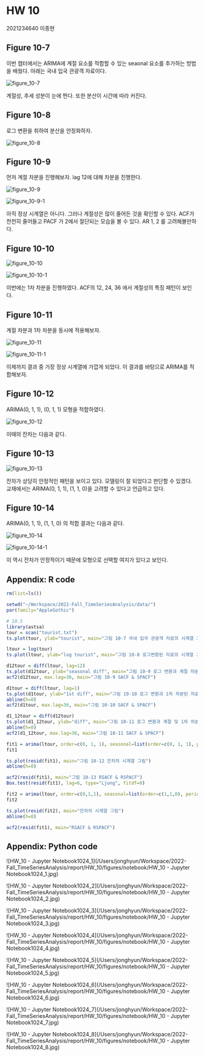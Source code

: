 # HW 10

2021234640 이종현



## Figure 10-7

이번 챕터에서는 ARIMA에 계절 요소를 적합할 수 있는 seaonal 요소를 추가하는 방법을 배웠다. 아래는 국내 입국 관광객 자료이다.

![figure_10-7](/Users/jonghyun/Workspace/2022-Fall_TimeSeriesAnalysis/report/HW_10/figures/figure_10-7.png)



계절성, 추세 성분이 눈에 띈다. 또한 분산이 시간에 따라 커진다. 



## Figure 10-8

로그 변환을 취하여 분산을 안정화하자.

![figure_10-8](/Users/jonghyun/Workspace/2022-Fall_TimeSeriesAnalysis/report/HW_10/figures/figure_10-8.png)



## Figure 10-9

먼저 계절 차분을 진행해보자. lag 12에 대해 차분을 진행한다.

![figure_10-9](/Users/jonghyun/Workspace/2022-Fall_TimeSeriesAnalysis/report/HW_10/figures/figure_10-9.png)



![figure_10-9-1](/Users/jonghyun/Workspace/2022-Fall_TimeSeriesAnalysis/report/HW_10/figures/figure_10-9-1.png)

아직 정상 시계열은 아니다. 그러나 계절성은 많이 줄어든 것을 확인할 수 있다. ACF가 천천히 줄어들고 PACF 가 2에서 절단되는 모습을 볼 수 있다. AR 1, 2 를 고려해볼만하다. 



## Figure 10-10

![figure_10-10](/Users/jonghyun/Workspace/2022-Fall_TimeSeriesAnalysis/report/HW_10/figures/figure_10-10.png)



![figure_10-10-1](/Users/jonghyun/Workspace/2022-Fall_TimeSeriesAnalysis/report/HW_10/figures/figure_10-10-1.png)

이번에는 1차 차분을 진행하였다. ACF의 12, 24, 36 에서 계절성의 특징 패턴이 보인다. 



## Figure 10-11

계절 차분과 1차 차분을 동시에 적용해보자.

![figure_10-11](/Users/jonghyun/Workspace/2022-Fall_TimeSeriesAnalysis/report/HW_10/figures/figure_10-11.png)



![figure_10-11-1](/Users/jonghyun/Workspace/2022-Fall_TimeSeriesAnalysis/report/HW_10/figures/figure_10-11-1.png)

이제까지 결과 중 가장 정상 시계열에 가깝게 되었다. 이 결과를 바탕으로 ARIMA를 적합해보자.



## Figure 10-12

ARIMA(0, 1, 1), (0, 1, 1) 모형을 적합하였다. 

![figure_10-12](/Users/jonghyun/Workspace/2022-Fall_TimeSeriesAnalysis/report/HW_10/figures/figure_10-12.png)

이때의 잔차는 다음과 같다.



## Figure 10-13

![figure_10-13](/Users/jonghyun/Workspace/2022-Fall_TimeSeriesAnalysis/report/HW_10/figures/figure_10-13.png)

잔차가 상당히 안정적인 패턴을 보이고 있다. 모델링이 잘 되었다고 판단할 수 있겠다. 교재에서는 ARIMA(0, 1, 1), (1, 1, 0)을 고려할 수 있다고 언급하고 있다. 



## Figure 10-14

ARIMA(0, 1, 1), (1, 1, 0) 의 적합 결과는 다음과 같다.

![figure_10-14](/Users/jonghyun/Workspace/2022-Fall_TimeSeriesAnalysis/report/HW_10/figures/figure_10-14.png)



![figure_10-14-1](/Users/jonghyun/Workspace/2022-Fall_TimeSeriesAnalysis/report/HW_10/figures/figure_10-14-1.png)

이 역시 잔차가 안정적이기 때문에 모형으로 선택할 여지가 있다고 보인다.



## Appendix: R code

```R
rm(list=ls())

setwd("~/Workspace/2022-Fall_TimeSeriesAnalysis/data/")
par(family="AppleGothic")

# 10.5
library(astsa)
tour = scan("tourist.txt")
ts.plot(tour, ylab="tourist", main="그림 10-7 국내 입국 관광객 자료의 시계열 그림")

ltour = log(tour)
ts.plot(ltour, ylab="log tourist", main="그림 10-8 로그변환된 자료의 시계열 그림")

d12tour = diff(ltour, lag=12)
ts.plot(d12tour, ylab="seasonal diff", main="그림 10-9 로그 변환과 계절 차분된 자료의 시계열 그림")
acf2(d12tour, max.lag=36, main="그림 10-9 SACF & SPACF")

d1tour = diff(ltour, lag=1)
ts.plot(d1tour, ylab="1st diff", main="그림 10-10 로그 변환과 1차 차분된 자료의 시계열 그림")
abline(h=0)
acf2(d1tour, max.lag=36, main="그림 10-10 SACF & SPACF")

d1_12tour = diff(d12tour)
ts.plot(d1_12tour, ylab="diff", main="그림 10-11 로그 변환과 계절 및 1차 차분된 자료의 시계열 그림")
abline(h=0)
acf2(d1_12tour, max.lag=36, main="그림 10-11 SACF & SPACF")

fit1 = arima(ltour, order=c(0, 1, 1), seasonal=list(order=c(0, 1, 1), period=12))
fit1

ts.plot(resid(fit1), main="그림 10-12 잔차의 시계열 그림")
abline(h=0)

acf2(resid(fit1), main="그림 10-13 RSACF & RSPACF")
Box.test(resid(fit1), lag=6, type="Ljung", fitdf=0)

fit2 = arima(ltour, order=c(0,1,1), seasonal=list(order=c(1,1,0), period=12))
fit2

ts.plot(resid(fit2), main="잔차의 시계열 그림")
abline(h=0)

acf2(resid(fit1), main="RSACF & RSPACF")

```



## Appendix: Python code

![HW_10 - Jupyter Notebook1024_1](/Users/jonghyun/Workspace/2022-Fall_TimeSeriesAnalysis/report/HW_10/figures/notebook/HW_10 - Jupyter Notebook1024_1.jpg)

![HW_10 - Jupyter Notebook1024_2](/Users/jonghyun/Workspace/2022-Fall_TimeSeriesAnalysis/report/HW_10/figures/notebook/HW_10 - Jupyter Notebook1024_2.jpg)

![HW_10 - Jupyter Notebook1024_3](/Users/jonghyun/Workspace/2022-Fall_TimeSeriesAnalysis/report/HW_10/figures/notebook/HW_10 - Jupyter Notebook1024_3.jpg)

![HW_10 - Jupyter Notebook1024_4](/Users/jonghyun/Workspace/2022-Fall_TimeSeriesAnalysis/report/HW_10/figures/notebook/HW_10 - Jupyter Notebook1024_4.jpg)

![HW_10 - Jupyter Notebook1024_5](/Users/jonghyun/Workspace/2022-Fall_TimeSeriesAnalysis/report/HW_10/figures/notebook/HW_10 - Jupyter Notebook1024_5.jpg)

![HW_10 - Jupyter Notebook1024_6](/Users/jonghyun/Workspace/2022-Fall_TimeSeriesAnalysis/report/HW_10/figures/notebook/HW_10 - Jupyter Notebook1024_6.jpg)

![HW_10 - Jupyter Notebook1024_7](/Users/jonghyun/Workspace/2022-Fall_TimeSeriesAnalysis/report/HW_10/figures/notebook/HW_10 - Jupyter Notebook1024_7.jpg)

![HW_10 - Jupyter Notebook1024_8](/Users/jonghyun/Workspace/2022-Fall_TimeSeriesAnalysis/report/HW_10/figures/notebook/HW_10 - Jupyter Notebook1024_8.jpg)